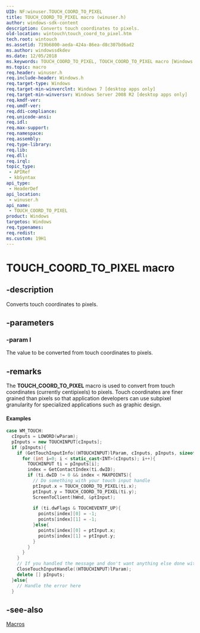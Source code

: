 ```yaml
---
UID: NF:winuser.TOUCH_COORD_TO_PIXEL
title: TOUCH_COORD_TO_PIXEL macro (winuser.h)
author: windows-sdk-content
description: Converts touch coordinates to pixels.
old-location: wintouch\touch_coord_to_pixel.htm
tech.root: wintouch
ms.assetid: 719b6800-aeda-424a-86ea-d8c307bd6ad2
ms.author: windowssdkdev
ms.date: 12/05/2018
ms.keywords: TOUCH_COORD_TO_PIXEL, TOUCH_COORD_TO_PIXEL macro [Windows Touch], wintouch.touch_coord_to_pixel, winuser/TOUCH_COORD_TO_PIXEL
ms.topic: macro
req.header: winuser.h
req.include-header: Windows.h
req.target-type: Windows
req.target-min-winverclnt: Windows 7 [desktop apps only]
req.target-min-winversvr: Windows Server 2008 R2 [desktop apps only]
req.kmdf-ver: 
req.umdf-ver: 
req.ddi-compliance: 
req.unicode-ansi: 
req.idl: 
req.max-support: 
req.namespace: 
req.assembly: 
req.type-library: 
req.lib: 
req.dll: 
req.irql: 
topic_type:
 - APIRef
 - kbSyntax
api_type:
 - HeaderDef
api_location:
 - winuser.h
api_name:
 - TOUCH_COORD_TO_PIXEL
product: Windows
targetos: Windows
req.typenames: 
req.redist: 
ms.custom: 19H1
---
```


# TOUCH_COORD_TO_PIXEL macro


## -description


Converts touch coordinates to pixels.


## -parameters




### -param l

The value to be converted from touch coordinates to pixels.


## -remarks



The <b>TOUCH_COORD_TO_PIXEL</b> macro is used to convert from touch coordinates (currently centipixels) to pixels. 
  Touch coordinates are finer grained than pixels so that application developers can use subpixel granularity
  for specialized applications such as graphic design.
  


#### Examples


```cpp
case WM_TOUCH:        
  cInputs = LOWORD(wParam);
  pInputs = new TOUCHINPUT[cInputs];
  if (pInputs){
    if (GetTouchInputInfo((HTOUCHINPUT)lParam, cInputs, pInputs, sizeof(TOUCHINPUT))){
      for (int i=0; i < static_cast<INT>(cInputs); i++){
        TOUCHINPUT ti = pInputs[i];
        index = GetContactIndex(ti.dwID);
        if (ti.dwID != 0 && index < MAXPOINTS){                            
          // Do something with your touch input handle
          ptInput.x = TOUCH_COORD_TO_PIXEL(ti.x);
          ptInput.y = TOUCH_COORD_TO_PIXEL(ti.y);
          ScreenToClient(hWnd, &ptInput);
          
          if (ti.dwFlags & TOUCHEVENTF_UP){                      
            points[index][0] = -1;
            points[index][1] = -1;                
          }else{
            points[index][0] = ptInput.x;
            points[index][1] = ptInput.y;                
          }
        }
      }
    }
    // If you handled the message and don't want anything else done with it, you can close it
    CloseTouchInputHandle((HTOUCHINPUT)lParam);
    delete [] pInputs;
  }else{
    // Handle the error here 
  }  

```





## -see-also




<a href="https://docs.microsoft.com/windows/desktop/wintouch/touch-macros">Macros</a>
 

 

